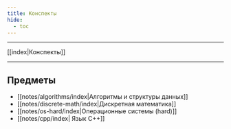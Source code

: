 ```yaml
---
title: Конспекты
hide: 
  - toc
---
```

---

[[index|Конспекты]]

--- 

## Предметы
- [[notes/algorithms/index|Алгоритмы и структуры данных]]
- [[notes/discrete-math/index|Дискретная математика]]
- [[notes/os-hard/index|Операционные системы (hard)]]
- [[notes/cpp/index| Язык C++]]